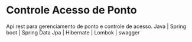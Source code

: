 # Controle Acesso de Ponto
Api rest para gerenciamento de ponto e controle de acesso.
Java | Spring boot | Spring Data Jpa | Hibernate | Lombok | swagger
